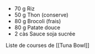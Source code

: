 - 70 g Riz
- 50 g Thon (conserve)
- 80 g Brocoli (frais)
- 80 g Patate douce
- 2 càs Sauce soja sucrée


Liste de courses de  [[Tuna Bowl]] 